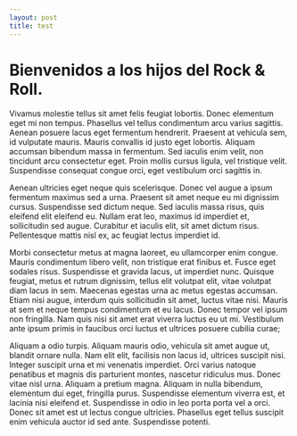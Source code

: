 ```yaml
---
layout: post
title: test
---
```


# Bienvenidos a los hijos del Rock & Roll.

Vivamus molestie tellus sit amet felis feugiat lobortis. Donec elementum eget mi non tempus. Phasellus vel tellus condimentum arcu varius sagittis. Aenean posuere lacus eget fermentum hendrerit. Praesent at vehicula sem, id vulputate mauris. Mauris convallis id justo eget lobortis. Aliquam accumsan bibendum massa in fermentum. Sed iaculis enim velit, non tincidunt arcu consectetur eget. Proin mollis cursus ligula, vel tristique velit. Suspendisse consequat congue orci, eget vestibulum orci sagittis in.

Aenean ultricies eget neque quis scelerisque. Donec vel augue a ipsum fermentum maximus sed a urna. Praesent sit amet neque eu mi dignissim cursus. Suspendisse sed dictum neque. Sed iaculis massa risus, quis eleifend elit eleifend eu. Nullam erat leo, maximus id imperdiet et, sollicitudin sed augue. Curabitur et iaculis elit, sit amet dictum risus. Pellentesque mattis nisl ex, ac feugiat lectus imperdiet id.

Morbi consectetur metus at magna laoreet, eu ullamcorper enim congue. Mauris condimentum libero velit, non tristique erat finibus et. Fusce eget sodales risus. Suspendisse et gravida lacus, ut imperdiet nunc. Quisque feugiat, metus et rutrum dignissim, tellus elit volutpat elit, vitae volutpat diam lacus in sem. Maecenas egestas urna ac metus egestas accumsan. Etiam nisi augue, interdum quis sollicitudin sit amet, luctus vitae nisi. Mauris at sem et neque tempus condimentum et eu lacus. Donec tempor vel ipsum non fringilla. Nam quis nisi sit amet erat viverra luctus eu ut mi. Vestibulum ante ipsum primis in faucibus orci luctus et ultrices posuere cubilia curae;

Aliquam a odio turpis. Aliquam mauris odio, vehicula sit amet augue ut, blandit ornare nulla. Nam elit elit, facilisis non lacus id, ultrices suscipit nisi. Integer suscipit urna et mi venenatis imperdiet. Orci varius natoque penatibus et magnis dis parturient montes, nascetur ridiculus mus. Donec vitae nisl urna. Aliquam a pretium magna. Aliquam in nulla bibendum, elementum dui eget, fringilla purus. Suspendisse elementum viverra est, et lacinia nisi eleifend et. Suspendisse in odio in leo porta porta vel a orci. Donec sit amet est ut lectus congue ultricies. Phasellus eget tellus suscipit enim vehicula auctor id sed ante. Suspendisse potenti.